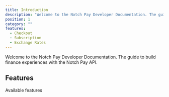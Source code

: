 ```yaml
---
title: Introduction
description: "Welcome to the Notch Pay Developer Documentation. The guide to build finance experiences with the Notch Pay API."
position: 1
category: ""
features:
  - Checkout
  - Subscription
  - Exchange Rates
---
```


Welcome to the Notch Pay Developer Documentation. The guide to build finance experiences with the Notch Pay API.

## Features

Available features

<list :items="features"></list>
